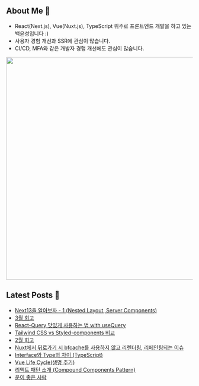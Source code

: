 ## About Me 👋
- React(Next.js), Vue(Nuxt.js), TypeScript 위주로 프론트엔드 개발을 하고 있는 백윤성입니다 :)
- 사용자 경험 개선과 SSR에 관심이 많습니다.
- CI/CD, MFA와 같은 개발자 경험 개선에도 관심이 많습니다.

<img width="600px" src="https://cr-ss-service.azurewebsites.net/api/ScreenShot?widget=summary&username=bysxx&_r=123456"/>


## Latest Posts 📰
- [Next13을 알아보자 - 1 (Nested Layout, Server Components)](https://bysxx.tistory.com/18)
- [3월 회고](https://bysxx.tistory.com/17)
- [React-Query 맛있게 사용하는 법 with useQuery](https://bysxx.tistory.com/16)
- [Tailwind CSS vs Styled-components 비교](https://bysxx.tistory.com/15)
- [2월 회고](https://bysxx.tistory.com/14)
- [Nuxt에서 뒤로가기 시 bfcache를 사용하지 않고 리렌더링, 리페인팅되는 이슈](https://bysxx.tistory.com/13)
- [Interface와 Type의 차이 (TypeScript)](https://bysxx.tistory.com/12)
- [Vue Life Cycle(생명 주기)](https://bysxx.tistory.com/11)
- [리액트 패턴 소개 (Compound Components Pattern)](https://bysxx.tistory.com/10)
- [운이 좋은 사람](https://bysxx.tistory.com/9)